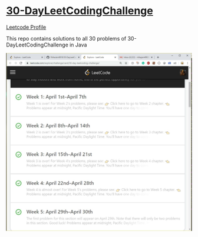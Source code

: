 # [30-DayLeetCodingChallenge](https://leetcode.com/explore/challenge/card/30-day-leetcoding-challenge/)
[Leetcode Profile](https://leetcode.com/ritikajain/)

This repo contains solutions to all 30 problems of 30-DayLeetCodingChallenge in Java

![Test Image 1](https://github.com/RitikaJain8818/30-DayLeetCodingChallenge/blob/master/LeetCode.jpg)
